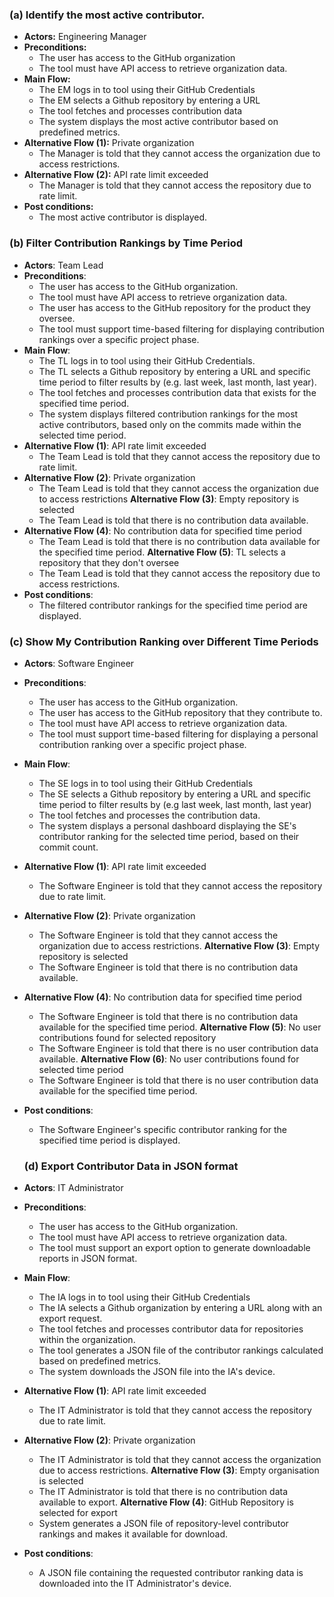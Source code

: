 ### (a) Identify the most active contributor.
- **Actors:** Engineering Manager
- **Preconditions:**
  - The user has access to the GitHub organization
  - The tool must have API access to retrieve organization data.
- **Main Flow:**
  - The EM logs in to tool using their GitHub Credentials
  - The EM selects a Github repository by entering a URL
  - The tool fetches and processes contribution data
  - The system displays the most active contributor based on predefined metrics.
- **Alternative Flow (1):** Private organization
  - The Manager is told that they cannot access the organization due to access restrictions.
- **Alternative Flow (2):** API rate limit exceeded
  - The Manager is told that they cannot access the repository due to rate limit.
- **Post conditions:**
  - The most active contributor is displayed.

### (b) Filter Contribution Rankings by Time Period
* **Actors**: Team Lead
* **Preconditions**:
  - The user has access to the GitHub organization.
  - The tool must have API access to retrieve organization data.
  - The user has access to the GitHub repository for the product they oversee.
  - The tool must support time-based filtering for displaying contribution rankings over a specific project phase.
* **Main Flow**:
  - The TL logs in to tool using their GitHub Credentials. 
  - The TL selects a Github repository by entering a URL and specific time period to filter results by (e.g. last week, last month, last year).  
  - The tool fetches and processes contribution data that exists for the specified time period.
  - The system displays filtered contribution rankings for the most active contributors, based only on the commits made within the selected time period.
* **Alternative Flow (1)**: API rate limit exceeded
  - The Team Lead is told that they cannot access the repository due to rate limit.
* **Alternative Flow (2)**: Private organization
  - The Team Lead is told that they cannot access the organization due to access restrictions
  **Alternative Flow (3)**: Empty repository is selected
  - The Team Lead is told that there is no contribution data available.
* **Alternative Flow (4)**: No contribution data for specified time period
  - The Team Lead is told that there is no contribution data available for the specified time period.
  **Alternative Flow (5)**: TL selects a repository that they don't oversee
  - The Team Lead is told that they cannot access the repository due to access restrictions.
* **Post conditions**:
  - The filtered contributor rankings for the specified time period are displayed.
 
### (c) Show My Contribution Ranking over Different Time Periods
* **Actors**: Software Engineer
* **Preconditions**:
  - The user has access to the GitHub organization.
  - The user has access to the GitHub repository that they contribute to.
  - The tool must have API access to retrieve organization data.
  - The tool must support time-based filtering for displaying a personal contribution ranking over a specific project phase.
* **Main Flow**:
  - The SE logs in to tool using their GitHub Credentials
  - The SE selects a Github repository by entering a URL and specific time period to filter results by (e.g last week, last month, last year)
  - The tool fetches and processes the contribution data.
  - The system displays a personal dashboard displaying the SE's contributor ranking for the selected time period, based on their commit count.
* **Alternative Flow (1)**: API rate limit exceeded
  - The Software Engineer is told that they cannot access the repository due to rate limit.
* **Alternative Flow (2)**: Private organization
  - The Software Engineer is told that they cannot access the organization due to access restrictions.
  **Alternative Flow (3)**: Empty repository is selected
  - The Software Engineer is told that there is no contribution data available.
* **Alternative Flow (4)**: No contribution data for specified time period
  - The Software Engineer is told that there is no contribution data available for the specified time period.
  **Alternative Flow (5)**: No user contributions found for selected repository
  - The Software Engineer is told that there is no user contribution data available.
  **Alternative Flow (6)**: No user contributions found for selected time period
  - The Software Engineer is told that there is no user contribution data available for the specified time period.
* **Post conditions**:
  - The Software Engineer's specific contributor ranking for the specified time period is displayed.

  ### (d) Export Contributor Data in JSON format
* **Actors**: IT Administrator
* **Preconditions**:
  - The user has access to the GitHub organization.
  - The tool must have API access to retrieve organization data.
  - The tool must support an export option to generate downloadable reports in JSON format.
* **Main Flow**:
  - The IA logs in to tool using their GitHub Credentials
  - The IA selects a Github organization by entering a URL along with an export request.
  - The tool fetches and processes contributor data for repositories within the organization.
  - The tool generates a JSON file of the contributor rankings calculated based on predefined metrics.
  - The system downloads the JSON file into the IA's device.
* **Alternative Flow (1)**: API rate limit exceeded
  - The IT Administrator is told that they cannot access the repository due to rate limit.
* **Alternative Flow (2)**: Private organization
  - The IT Administrator is told that they cannot access the organization due to access restrictions.
  **Alternative Flow (3)**: Empty organisation is selected
  - The IT Administrator is told that there is no contribution data available to export.
  **Alternative Flow (4)**: GitHub Repository is selected for export
  - System generates a JSON file of repository-level contributor rankings and makes it available for download. 
* **Post conditions**:
  - A JSON file containing the requested contributor ranking data is downloaded into the IT Administrator's device.